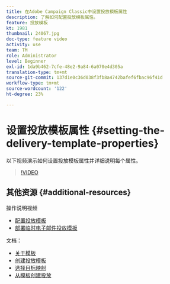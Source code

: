 ```yaml
---
title: 在Adobe Campaign Classic中设置投放模板属性
description: 了解如何配置投放模板属性。
feature: 投放模板
kt: 1981
thumbnail: 24067.jpg
doc-type: feature video
activity: use
team: TM
role: Administrator
level: Beginner
exl-id: 1da9b462-7cfe-48e2-9a84-6a070e4d305a
translation-type: tm+mt
source-git-commit: 137d1e0c36d038f3fb8a4742bafef6fbac96f41d
workflow-type: tm+mt
source-wordcount: '122'
ht-degree: 23%

---
```


# 设置投放模板属性 {#setting-the-delivery-template-properties}

以下视频演示如何设置投放模板属性并详细说明每个属性。

>[!VIDEO](https://video.tv.adobe.com/v/24067?quality=12)

## 其他资源 {#additional-resources}

操作说明视频

* [配置投放模板](/help/sending-messages/using-delivery-templates/configuring-a-delivery-template.md)
* [部署临时电子邮件投放模板](/help/sending-messages/using-delivery-templates/deploying-ad-hoc-email-delivery-template.md)

文档：

* [关于模板](https://docs.campaign.adobe.com/doc/AC/en/DLV_Using_delivery_templates_About_templates.html)
* [创建投放模板](https://docs.campaign.adobe.com/doc/AC/en/DLV_Using_delivery_templates_Creating_a_delivery_template.html)
* [选择目标映射](https://docs.campaign.adobe.com/doc/AC/en/DLV_Using_delivery_templates_Selecting_a_target_mapping.html)
* [从模板创建投放](https://docs.campaign.adobe.com/doc/AC/en/DLV_Using_delivery_templates_Creating_a_delivery_from_a_template.html)

